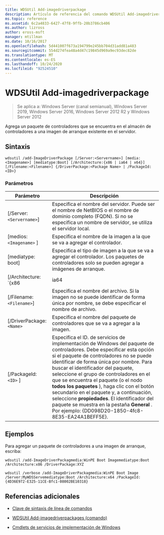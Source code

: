 ```yaml
---
title: WDSUtil Add-imagedriverpackage
description: Artículo de referencia del comando WDSUtil Add-imagedriverpackage, que agrega un paquete de controladores que se encuentra en el almacén de controladores a una imagen de arranque existente en el servidor.
ms.topic: reference
ms.assetid: 6c2a4833-6427-47f8-9ffb-20b3786cb406
ms.author: lizross
author: eross-msft
manager: mtillman
ms.date: 10/16/2017
ms.openlocfilehash: 5d441007f673a194799e245bb704d31add81a483
ms.sourcegitcommit: 554d274fea48a4d47c19845d969a9ec93dec82de
ms.translationtype: MT
ms.contentlocale: es-ES
ms.lasthandoff: 10/24/2020
ms.locfileid: "92524510"
---
```

# <a name="wdsutil-add-imagedriverpackage"></a>WDSUtil Add-imagedriverpackage

> Se aplica a: Windows Server (canal semianual), Windows Server 2019, Windows Server 2016, Windows Server 2012 R2 y Windows Server 2012

Agrega un paquete de controladores que se encuentra en el almacén de controladores a una imagen de arranque existente en el servidor.

## <a name="syntax"></a>Sintaxis

```
wdsutil /add-ImageDriverPackage [/Server:<Servername>] [media:<Imagename>] [mediatype:Boot] [/Architecture:{x86 | ia64 | x64}] [/Filename:<Filename>] {/DriverPackage:<Package Name> | /PackageId:<ID>}
```

### <a name="parameters"></a>Parámetros

| Parámetro | Descripción |
|--|--|
| [/Server:`<Servername>`] | Especifica el nombre del servidor. Puede ser el nombre de NetBIOS o el nombre de dominio completo (FQDN). Si no se especifica un nombre de servidor, se utiliza el servidor local. |
| [medios: `<Imagename>` ] | Especifica el nombre de la imagen a la que se va a agregar el controlador. |
| [mediatype: boot] | Especifica el tipo de imagen a la que se va a agregar el controlador. Los paquetes de controladores solo se pueden agregar a imágenes de arranque. |
| [/Architecture: `{x86 | ia64 | x64}` ] | Especifica la arquitectura de la imagen de arranque. Dado que es posible tener el mismo nombre de imagen para imágenes de arranque en diferentes arquitecturas, debe especificar la arquitectura para asegurarse de que se usa la imagen correcta. |
| [/Filename:`<Filename>`] | Especifica el nombre del archivo. Si la imagen no se puede identificar de forma única por nombre, se debe especificar el nombre de archivo. |
| [/DriverPackage:`<Name>` | Especifica el nombre del paquete de controladores que se va a agregar a la imagen. |
| [/PackageId: `<ID>` ] | Especifica el ID. de servicios de implementación de Windows del paquete de controladores. Debe especificar esta opción si el paquete de controladores no se puede identificar de forma única por nombre. Para buscar el identificador del paquete, seleccione el grupo de controladores en el que se encuentra el paquete (o el nodo **todos los paquetes** ), haga clic con el botón secundario en el paquete y, a continuación, seleccione **propiedades**. El identificador del paquete se muestra en la pestaña **General** . Por ejemplo: {DD098D20-1850-4fc8-8E35-EA24A1BEFF5E}. |

## <a name="examples"></a>Ejemplos

Para agregar un paquete de controladores a una imagen de arranque, escriba:

```
wdsutil /add-ImageDriverPackagmedia:WinPE Boot Imagemediatype:Boot /Architecture:x86 /DriverPackage:XYZ
```

```
wdsutil /verbose /add-ImageDriverPackagmedia:WinPE Boot Image /Server:MyWDSServemediatype:Boot /Architecture:x64 /PackageId:{4D36E972-E325-11CE-Bfc1-08002BE10318}
```

## <a name="additional-references"></a>Referencias adicionales

- [Clave de sintaxis de línea de comandos](command-line-syntax-key.md)

- [WDSUtil Add-imagedriverpackages (comando)](wdsutil-add-imagedriverpackages.md)

- [Cmdlets de servicios de implementación de Windows](/powershell/module/wds)
